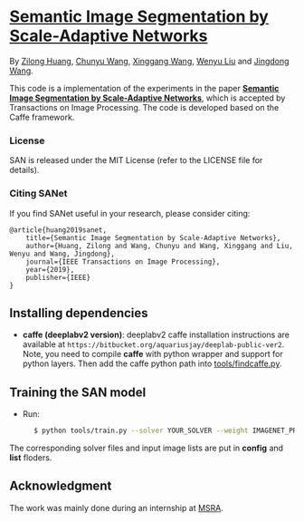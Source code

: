 # [Semantic Image Segmentation by Scale-Adaptive Networks](https://speedinghzl.github.io/docs/san.pdf)
By [Zilong Huang](http://speedinghzl.github.io), [Chunyu Wang](https://chunyuwang.netlify.com/), [Xinggang Wang](http://www.xinggangw.info/index.htm), [Wenyu Liu](http://mclab.eic.hust.edu.cn/MCWebDisplay/PersonDetails.aspx?Name=Wenyu%20Liu) and [Jingdong Wang](https://jingdongwang2017.github.io/).

This code is a implementation of the experiments in the paper **[Semantic Image Segmentation by Scale-Adaptive Networks](https://speedinghzl.github.io/docs/san.pdf)**, which is accepted by Transactions on Image Processing. The code is developed based on the Caffe framework.

### License

SAN is released under the MIT License (refer to the LICENSE file for details).

### Citing SANet

If you find SANet useful in your research, please consider citing:

    @article{huang2019sanet,
        title={Semantic Image Segmentation by Scale-Adaptive Networks},
        author={Huang, Zilong and Wang, Chunyu and Wang, Xinggang and Liu, Wenyu and Wang, Jingdong},
        journal={IEEE Transactions on Image Processing},
        year={2019},
        publisher={IEEE}
    }

## Installing dependencies

* **caffe (deeplabv2 version)**: deeplabv2 caffe installation instructions are available at `https://bitbucket.org/aquariusjay/deeplab-public-ver2`. Note, you need to compile **caffe** with python wrapper and support for python layers. Then add the caffe python path into [tools/findcaffe.py](https://github.com/speedinghzl/Scale-Adaptive-Network/blob/master/tools/findcaffe.py#L21).

## Training the SAN model

* Run:

```bash
      $ python tools/train.py --solver YOUR_SOLVER --weight IMAGENET_PRETRAINED_MODEL --gpu GPU_ID
```
The corresponding solver files and input image lists are put in **config** and **list** floders.

## Acknowledgment
The work was mainly done during an internship at [MSRA](https://www.msra.cn/).
